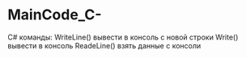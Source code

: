 # MainCode_C-
С# команды: 
WriteLine() вывести в консоль с новой строки
Write() вывести в консоль
ReadeLine() взять данные с консоли

